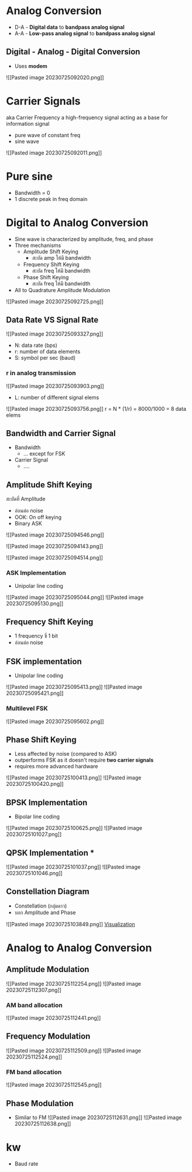 # Analog Conversion

- D-A - **Digital data** to **bandpass analog signal**
- A-A - **Low-pass analog signal** to **bandpass analog signal**

## Digital - Analog - Digital Conversion

- Uses **modem**

![[Pasted image 20230725092020.png]]

# Carrier Signals

aka Carrier Frequency
a high-frequency signal acting as a base for information signal

- pure wave of constant freq
- sine wave

![[Pasted image 20230725092011.png]]

# Pure sine

- Bandwidth = 0
- 1 discrete peak in freq domain

# Digital to Analog Conversion

- Sine wave is characterized by amplitude, freq, and phase
- Three mechanisms
	- Amplitude Shift Keying
		- สะบัด amp ให้มี bandwidth
	- Frequency Shift Keying
		- สะบัด freq ให้มี bandwidth
	- Phase Shift Keying
		- สะบัด freq ให้มี bandwidth
- All to Quadrature Amplitude Modulation

![[Pasted image 20230725092725.png]]

## Data Rate VS Signal Rate

![[Pasted image 20230725093327.png]]

- N: data rate (bps)
- r: number of data elements
- S: symbol per sec (baud)

### r in analog transmission

![[Pasted image 20230725093903.png]]

- L: number of different signal elems

![[Pasted image 20230725093756.png]]
r = N * (1/r) = 8000/1000 = 8 data elems

## Bandwidth and Carrier Signal

- Bandwidth
	- … except for FSK
- Carrier Signal
	- ….

## Amplitude Shift Keying

สะบัดที่ Amplitude

- อ่อนต่อ noise
- OOK: On off keying
- Binary ASK

![[Pasted image 20230725094546.png]]

![[Pasted image 20230725094143.png]]

![[Pasted image 20230725094514.png]]

### ASK Implementation

- Unipolar line coding

![[Pasted image 20230725095044.png]]
![[Pasted image 20230725095130.png]]

## Frequency Shift Keying

- 1 frequency ขี่ 1 bit
- อ่อนต่อ noise

## FSK implementation

- Unipolar line coding

![[Pasted image 20230725095413.png]]
![[Pasted image 20230725095421.png]]

### Multilevel FSK

![[Pasted image 20230725095602.png]]

## Phase Shift Keying

- Less affected by noise (compared to ASK)
- outperforms FSK as it doesn't require **two carrier signals**
- requires more advanced hardware

![[Pasted image 20230725100413.png]]
![[Pasted image 20230725100420.png]]

## BPSK Implementation

- Bipolar line coding

![[Pasted image 20230725100625.png]]
![[Pasted image 20230725101027.png]]

## QPSK Implementation *

![[Pasted image 20230725101037.png]]
![[Pasted image 20230725101046.png]]

## Constellation Diagram

- Constellation (กลุ่มดาว)
- บอก Amplitude and Phase

![[Pasted image 20230725103849.png]]
[Visualization](https://www.cpe.ku.ac.th/~cpj/204325/tools/phasor/)

# Analog to Analog Conversion

## Amplitude Modulation

![[Pasted image 20230725112254.png]]
![[Pasted image 20230725112307.png]]

### AM band allocation

![[Pasted image 20230725112441.png]]

## Frequency Modulation

![[Pasted image 20230725112509.png]]
![[Pasted image 20230725112524.png]]

### FM band allocation

![[Pasted image 20230725112545.png]]

## Phase Modulation

- Similar to FM
![[Pasted image 20230725112631.png]]
![[Pasted image 20230725112638.png]]

# kw

- Baud rate
